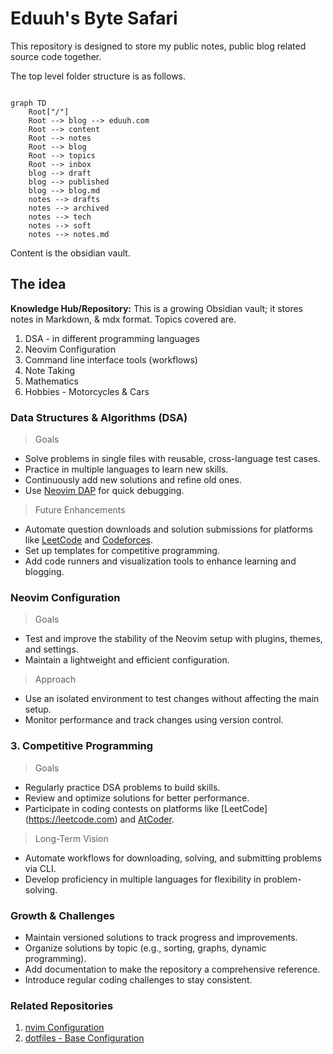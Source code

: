 # Eduuh's Byte Safari

This repository is designed to store my public notes, public blog
related source code together.

The top level folder structure is as follows.

```mermaid

graph TD
    Root["/"]
    Root --> blog --> eduuh.com
    Root --> content
    Root --> notes
    Root --> blog
    Root --> topics
    Root --> inbox
    blog --> draft
    blog --> published
    blog --> blog.md
    notes --> drafts
    notes --> archived
    notes --> tech
    notes --> soft
    notes --> notes.md

```

Content is the obsidian vault.

## The idea

**Knowledge Hub/Repository:** This is a growing Obsidian vault;
it stores notes in Markdown, & mdx format. Topics covered are.

1. DSA - in different programming languages
2. Neovim Configuration
3. Command line interface tools (workflows)
4. Note Taking
5. Mathematics
6. Hobbies - Motorcycles & Cars

### Data Structures & Algorithms (DSA)

> Goals

- Solve problems in single files with reusable, cross-language test cases.
- Practice in multiple languages to learn new skills.
- Continuously add new solutions and refine old ones.
- Use [Neovim DAP](https://github.com/mfussenegger/nvim-dap) for quick debugging.

> Future Enhancements

- Automate question downloads and solution submissions
  for platforms like [LeetCode](https://leetcode.com) and [Codeforces](https://codeforces.com).
- Set up templates for competitive programming.
- Add code runners and visualization tools to enhance learning and blogging.

### Neovim Configuration

> Goals

- Test and improve the stability of the Neovim setup with plugins, themes, and settings.
- Maintain a lightweight and efficient configuration.

> Approach

- Use an isolated environment to test changes without affecting the main setup.
- Monitor performance and track changes using version control.

### 3. Competitive Programming

> Goals

- Regularly practice DSA problems to build skills.
- Review and optimize solutions for better performance.
- Participate in coding contests on platforms like [LeetCode]
  (<https://leetcode.com>) and [AtCoder](https://atcoder.jp/).

> Long-Term Vision

- Automate workflows for downloading, solving, and submitting problems via CLI.
- Develop proficiency in multiple languages for flexibility in problem-solving.

### Growth & Challenges

- Maintain versioned solutions to track progress and improvements.
- Organize solutions by topic (e.g., sorting, graphs, dynamic programming).
- Add documentation to make the repository a comprehensive reference.
- Introduce regular coding challenges to stay consistent.

### Related Repositories

1. [nvim Configuration](https://github.com/eduuh/nvim)
2. [dotfiles - Base Configuration](https://github.com/eduuh/dotfiles)
